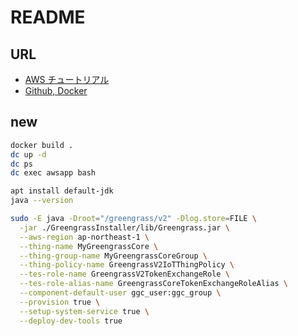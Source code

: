 # README
## URL
- [AWS チュートリアル](https://docs.aws.amazon.com/greengrass/v2/developerguide/getting-started.html)
- [Github, Docker](https://github.com/aws-greengrass/aws-greengrass-docker)

## new
```sh
docker build .
dc up -d
dc ps
dc exec awsapp bash

apt install default-jdk
java --version
```

```sh
sudo -E java -Droot="/greengrass/v2" -Dlog.store=FILE \
  -jar ./GreengrassInstaller/lib/Greengrass.jar \
  --aws-region ap-northeast-1 \
  --thing-name MyGreengrassCore \
  --thing-group-name MyGreengrassCoreGroup \
  --thing-policy-name GreengrassV2IoTThingPolicy \
  --tes-role-name GreengrassV2TokenExchangeRole \
  --tes-role-alias-name GreengrassCoreTokenExchangeRoleAlias \
  --component-default-user ggc_user:ggc_group \
  --provision true \
  --setup-system-service true \
  --deploy-dev-tools true
```

